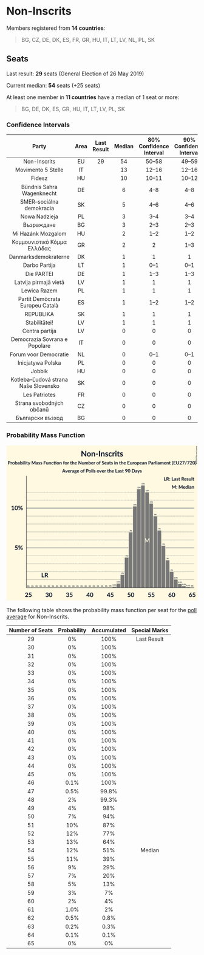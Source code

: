 # Non-Inscrits

Members registered from **14 countries**:

> BG, CZ, DE, DK, ES, FR, GR, HU, IT, LT, LV, NL, PL, SK

## Seats

Last result: **29** seats (General Election of 26 May 2019)

Current median: **54** seats (+25 seats)

At least one member in **11 countries** have a median of 1 seat or more:

> BG, DE, DK, ES, GR, HU, IT, LT, LV, PL, SK

### Confidence Intervals

| Party | Area | Last Result | Median | 80% Confidence Interval | 90% Confidence Interval | 95% Confidence Interval | 99% Confidence Interval |
|:-----:|:----:|:-----------:|:------:|:-----------------------:|:-----------------------:|:-----------------------:|:-----------------------:|
| Non-Inscrits | EU | 29 | 54 | 50–58 | 49–59 | 49–60 | 47–62 |
| Movimento 5 Stelle | IT | | 13 | 12–16 | 12–16 | 11–17 | 10–19 |
| Fidesz | HU | | 10 | 10–11 | 10–12 | 10–12 | 9–12 |
| Bündnis Sahra Wagenknecht | DE | | 6 | 4–8 | 4–8 | 4–8 | 4–9 |
| SMER–sociálna demokracia | SK | | 5 | 4–6 | 4–6 | 4–6 | 4–6 |
| Nowa Nadzieja | PL | | 3 | 3–4 | 3–4 | 3–4 | 3–4 |
| Възраждане | BG | | 3 | 2–3 | 2–3 | 2–3 | 2–4 |
| Mi Hazánk Mozgalom | HU | | 2 | 1–2 | 1–2 | 1–3 | 1–3 |
| Κομμουνιστικό Κόμμα Ελλάδας | GR | | 2 | 2 | 1–3 | 1–3 | 1–3 |
| Danmarksdemokraterne | DK | | 1 | 1 | 1 | 1 | 1 |
| Darbo Partija | LT | | 1 | 0–1 | 0–1 | 0–1 | 0–1 |
| Die PARTEI | DE | | 1 | 1–3 | 1–3 | 1–3 | 0–3 |
| Latvija pirmajā vietā | LV | | 1 | 1 | 1 | 1 | 1 |
| Lewica Razem | PL | | 1 | 1 | 1 | 1 | 0–2 |
| Partit Demòcrata Europeu Català | ES | | 1 | 1–2 | 1–2 | 1–2 | 1–2 |
| REPUBLIKA | SK | | 1 | 1 | 1 | 1 | 0–1 |
| Stabilitātei! | LV | | 1 | 1 | 1 | 1 | 0–1 |
| Centra partija | LV | | 0 | 0 | 0 | 0 | 0 |
| Democrazia Sovrana e Popolare | IT | | 0 | 0 | 0 | 0 | 0 |
| Forum voor Democratie | NL | | 0 | 0–1 | 0–1 | 0–1 | 0–1 |
| Inicjatywa Polska | PL | | 0 | 0 | 0 | 0 | 0 |
| Jobbik | HU | | 0 | 0 | 0 | 0–1 | 0–1 |
| Kotleba–Ľudová strana Naše Slovensko | SK | | 0 | 0 | 0 | 0 | 0 |
| Les Patriotes | FR | | 0 | 0 | 0 | 0 | 0 |
| Strana svobodných občanů | CZ | | 0 | 0 | 0 | 0 | 0 |
| Български възход | BG | | 0 | 0 | 0 | 0–1 | 0–1 |

### Probability Mass Function

![Graph with seats probability mass function not yet produced](average-2024-04-15-seats-pmf-non-inscrits.png "Seats Probability Mass Function")

The following table shows the probability mass function per seat for the [poll average](average-2024-04-15.html) for Non-Inscrits.

| Number of Seats | Probability | Accumulated | Special Marks |
|:---------------:|:-----------:|:-----------:|:-------------:|
| 29 | 0% | 100% | Last Result |
| 30 | 0% | 100% |  |
| 31 | 0% | 100% |  |
| 32 | 0% | 100% |  |
| 33 | 0% | 100% |  |
| 34 | 0% | 100% |  |
| 35 | 0% | 100% |  |
| 36 | 0% | 100% |  |
| 37 | 0% | 100% |  |
| 38 | 0% | 100% |  |
| 39 | 0% | 100% |  |
| 40 | 0% | 100% |  |
| 41 | 0% | 100% |  |
| 42 | 0% | 100% |  |
| 43 | 0% | 100% |  |
| 44 | 0% | 100% |  |
| 45 | 0% | 100% |  |
| 46 | 0.1% | 100% |  |
| 47 | 0.5% | 99.8% |  |
| 48 | 2% | 99.3% |  |
| 49 | 4% | 98% |  |
| 50 | 7% | 94% |  |
| 51 | 10% | 87% |  |
| 52 | 12% | 77% |  |
| 53 | 13% | 64% |  |
| 54 | 12% | 51% | Median |
| 55 | 11% | 39% |  |
| 56 | 9% | 29% |  |
| 57 | 7% | 20% |  |
| 58 | 5% | 13% |  |
| 59 | 3% | 7% |  |
| 60 | 2% | 4% |  |
| 61 | 1.0% | 2% |  |
| 62 | 0.5% | 0.8% |  |
| 63 | 0.2% | 0.3% |  |
| 64 | 0.1% | 0.1% |  |
| 65 | 0% | 0% |  |


